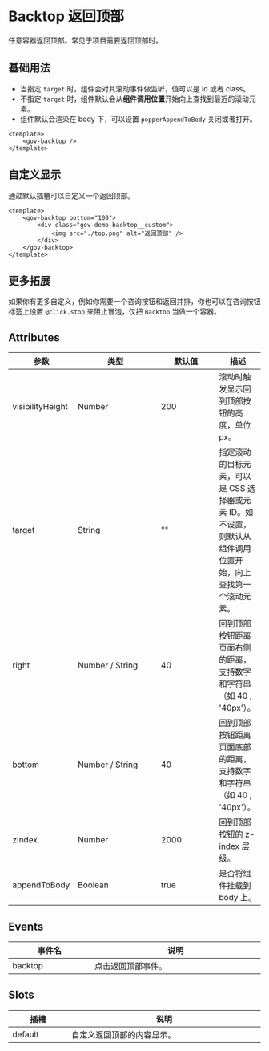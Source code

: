 <script setup>
import backtopBase from "./backtop-base.vue"
import backtopCustom from "./backtop-custom.vue"
</script>


# Backtop 返回顶部

任意容器返回顶部。常见于项目需要返回顶部时。

## 基础用法

+ 当指定 ```target``` 时，组件会对其滚动事件做监听，值可以是 id 或者 class。
+ 不指定 ```target``` 时，组件默认会从**组件调用位置**开始向上查找到最近的滚动元素。
+ 组件默认会渲染在 body 下，可以设置 ```popperAppendToBody``` 关闭或者打开。

<backtopBase />

```vue
<template>
	<gov-backtop />
</template>
```


## 自定义显示

通过默认插槽可以自定义一个返回顶部。

<backtopCustom />

```vue
<template>
	<gov-backtop bottom="100">
		<div class="gov-demo-backtop__custom">
			<img src="./top.png" alt="返回顶部" />
		</div>
	</gov-backtop>
</template>
```

## 更多拓展

如果你有更多自定义，例如你需要一个咨询按钮和返回并排，你也可以在咨询按钮标签上设置 ```@click.stop``` 来阻止冒泡，仅把 ```Backtop``` 当做一个容器。

## Attributes

<table style="width:100%; display:table;">
  <thead>
    <tr>
      <th>参数</th>
      <th width="150">类型</th>
      <th width="100">默认值</th>
      <th>描述</th>
    </tr>
  </thead>
  <tbody>
    <tr>
      <td>visibilityHeight</td>
      <td>Number</td>
      <td>200</td>
      <td>滚动时触发显示回到顶部按钮的高度，单位 px。</td>
    </tr>
    <tr>
      <td>target</td>
      <td>String</td>
      <td>""</td>
      <td>指定滚动的目标元素，可以是 CSS 选择器或元素 ID。如不设置，则默认从组件调用位置开始，向上查找第一个滚动元素。</td>
    </tr>
    <tr>
      <td>right</td>
      <td>Number / String</td>
      <td>40</td>
      <td>回到顶部按钮距离页面右侧的距离，支持数字和字符串（如 40 , '40px'）。</td>
    </tr>
    <tr>
      <td>bottom</td>
      <td>Number / String</td>
      <td>40</td>
      <td>回到顶部按钮距离页面底部的距离，支持数字和字符串（如 40 , '40px'）。</td>
    </tr>
    <tr>
      <td>zIndex</td>
      <td>Number</td>
      <td>2000</td>
      <td>回到顶部按钮的 z-index 层级。</td>
    </tr>
    <tr>
      <td>appendToBody</td>
      <td>Boolean</td>
      <td>true</td>
      <td>是否将组件挂载到 body 上。</td>
    </tr>
  </tbody>
</table>


## Events

<table style="width:100%; display:table;">
  <thead>
    <tr>
      <th>事件名</th>
      <th>说明</th>
    </tr>
  </thead>
  <tbody>
    <tr>
      <td>backtop</td>
      <td>点击返回顶部事件。</td>
    </tr>
  </tbody>
</table>


## Slots

<table style="width:100%; display:table;">
  <thead>
    <tr>
      <th>插槽</th>
      <th>说明</th>
    </tr>
  </thead>
  <tbody>
    <tr>
      <td>default</td>
      <td>自定义返回顶部的内容显示。</td>
    </tr>
  </tbody>
</table>
